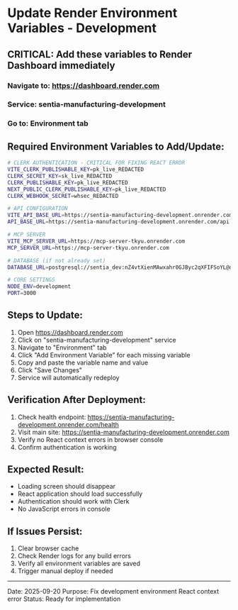 # Update Render Environment Variables - Development

## CRITICAL: Add these variables to Render Dashboard immediately

### Navigate to: https://dashboard.render.com
### Service: sentia-manufacturing-development
### Go to: Environment tab

## Required Environment Variables to Add/Update:

```bash
# CLERK AUTHENTICATION - CRITICAL FOR FIXING REACT ERROR
VITE_CLERK_PUBLISHABLE_KEY=pk_live_REDACTED
CLERK_SECRET_KEY=sk_live_REDACTED
CLERK_PUBLISHABLE_KEY=pk_live_REDACTED
NEXT_PUBLIC_CLERK_PUBLISHABLE_KEY=pk_live_REDACTED
CLERK_WEBHOOK_SECRET=whsec_REDACTED

# API CONFIGURATION
VITE_API_BASE_URL=https://sentia-manufacturing-development.onrender.com/api
API_BASE_URL=https://sentia-manufacturing-development.onrender.com/api

# MCP SERVER
VITE_MCP_SERVER_URL=https://mcp-server-tkyu.onrender.com
MCP_SERVER_URL=https://mcp-server-tkyu.onrender.com

# DATABASE (if not already set)
DATABASE_URL=postgresql://sentia_dev:nZ4vtXienMAwxahr0GJByc2qXFIFSoYL@dpg-d344rkfdiees73a20c50-a/sentia_manufacturing_dev

# CORE SETTINGS
NODE_ENV=development
PORT=3000
```

## Steps to Update:

1. Open https://dashboard.render.com
2. Click on "sentia-manufacturing-development" service
3. Navigate to "Environment" tab
4. Click "Add Environment Variable" for each missing variable
5. Copy and paste the variable name and value
6. Click "Save Changes"
7. Service will automatically redeploy

## Verification After Deployment:

1. Check health endpoint: https://sentia-manufacturing-development.onrender.com/health
2. Visit main site: https://sentia-manufacturing-development.onrender.com
3. Verify no React context errors in browser console
4. Confirm authentication is working

## Expected Result:

- Loading screen should disappear
- React application should load successfully
- Authentication should work with Clerk
- No JavaScript errors in console

## If Issues Persist:

1. Clear browser cache
2. Check Render logs for any build errors
3. Verify all environment variables are saved
4. Trigger manual deploy if needed

---

Date: 2025-09-20
Purpose: Fix development environment React context error
Status: Ready for implementation